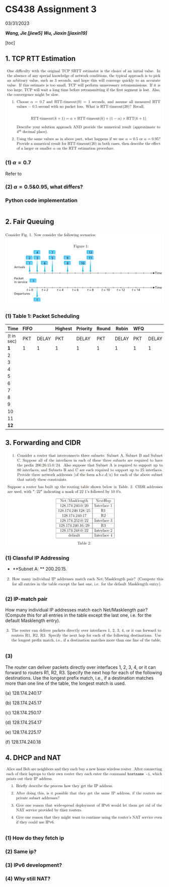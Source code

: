 # CS438 Assignment 3
03/31/2023

***Wang, Jie  [jiew5]***
***Wu, Jiaxin [jiaxin19]***

[toc]



## 1. TCP RTT Estimation

![image-20230331141009287](./cs438_hw3.assets/image-20230331141009287.png)

### (1) $\alpha = 0.7$

Refer to 

### (2) $\alpha = 0.5 \& 0.95$, what differs?





### Python code implementation

```python
```



## 2. Fair Queuing

![image-20230331141249065](./cs438_hw3.assets/image-20230331141249065.png)

### (1) Table 1: Packet Scheduling

| Time       | FIFO |       | Highest | Priority | Round | Robin | WFQ  |       |
| ---------- | ---- | ----- | ------- | -------- | ----- | ----- | ---- | ----- |
| (t in sec) | PKT  | DELAY | PKT     | DELAY    | PKT   | DELAY | PKT  | DELAY |
| **1**      | 1    | 1     | 1       | 1        | 1     | 1     | 1    | 1     |
| 2          |      |       |         |          |       |       |      |       |
| 3          |      |       |         |          |       |       |      |       |
| 4          |      |       |         |          |       |       |      |       |
| 5          |      |       |         |          |       |       |      |       |
| 6          |      |       |         |          |       |       |      |       |
| 7          |      |       |         |          |       |       |      |       |
| 8          |      |       |         |          |       |       |      |       |
| 9          |      |       |         |          |       |       |      |       |
| 10         |      |       |         |          |       |       |      |       |
| 11         |      |       |         |          |       |       |      |       |
| **12**     |      |       |         |          |       |       |      |       |

## 3. Forwarding and CIDR

![image-20230331141813465](./cs438_hw3.assets/image-20230331141813465.png)

### (1) Classful IP Addressing

- **Subnet A: ** 200.20.15.





![image-20230331141839981](./cs438_hw3.assets/image-20230331141839981.png)

### (2) IP-match pair

How many individual IP addresses match each Net/Masklength pair? (Compute this for all entries in the table except the last one, i.e. for the default Masklength entry).





![image-20230331141855998](./cs438_hw3.assets/image-20230331141855998.png)

### (3)

The router can deliver packets directly over interfaces 1, 2, 3, 4, or it can forward to routers R1, R2, R3. Specify the next hop for each of the following destinations. Use the longest prefix match, i.e., if a destination matches more than one line of the table, the longest match is used.

(a) 128.174.240.17 

(b) 128.174.245.17

(c) 128.174.250.17

(d) 128.174.254.17 

(e) 128.174.225.17 

(f) 128.174.240.18





## 4. DHCP and NAT

![image-20230331142054759](./cs438_hw3.assets/image-20230331142054759.png)

### (1) How do they fetch ip 



### (2) Same ip?





### (3) IPv6 development?



### (4) Why still NAT?





## 

